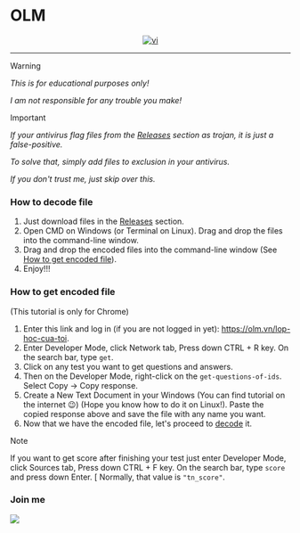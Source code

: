 # OLM
<div align="center">

[![vi](https://img.shields.io/badge/Ng%C3%B4n%20ng%E1%BB%AF-Ti%E1%BA%BFng%20Vi%E1%BB%87t-blue.svg)](https://github.com/sosadsonar/OLM/blob/main/README-vi.md)

</div>

___
> [!WARNING]
> *This is for educational purposes only!*
>
> *I am not responsible for any trouble you make!*

> [!IMPORTANT]
> *If your antivirus flag files from the [Releases](https://github.com/sosadsonar/OLM/releases) section as trojan, it is just a false-positive.*
>
> *To solve that, simply add files to exclusion in your antivirus.*
>
> *If you don't trust me, just skip over this.*

### How to decode file
1. Just download files in the [Releases](https://github.com/sosadsonar/OLM/releases) section.
1. Open CMD on Windows (or Terminal on Linux). Drag and drop the files into the command-line window.
1. Drag and drop the encoded files into the command-line window (See [How to get encoded file](https://github.com/sosadsonar/OLM#how-to-get-encoded-file)).
1. Enjoy!!!

### How to get encoded file
(This tutorial is only for Chrome)
1. Enter this link and log in (if you are not logged in yet): https://olm.vn/lop-hoc-cua-toi.
1. Enter Developer Mode, click Network tab, Press down CTRL + R key. On the search bar, type `get`.
1. Click on any test you want to get questions and answers.
1. Then on the Developer Mode, right-click on the `get-questions-of-ids`. Select Copy -> Copy response.
1. Create a New Text Document in your Windows (You can find tutorial on the internet :wink:) (Hope you know how to do it on Linux!). Paste the copied response above and save the file with any name you want.
1. Now that we have the encoded file, let's proceed to [decode](https://github.com/sosadsonar/OLM#how-to-decode-file) it.

> [!NOTE]
> If you want to get score after finishing your test just enter Developer Mode, click Sources tab, Press down CTRL + F key. On the search bar, type `score` and press down Enter.
>[
> Normally, that value is `"tn_score"`.
### Join me
[![](https://dcbadge.vercel.app/api/server/QDFYDXAaCV?style=social)](https://discord.gg/QDFYDXAaCV)

